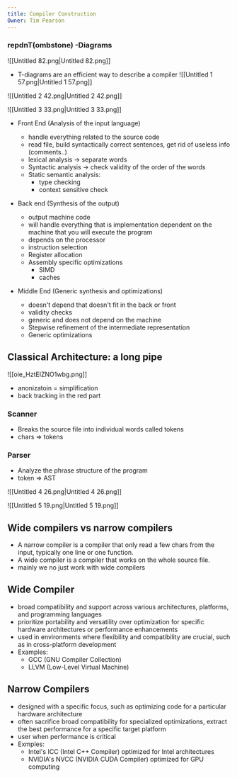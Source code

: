 ```yaml
---
title: Compiler Construction
Owner: Tim Pearson
---
```

### repdnT(ombstone) -Diagrams
![[Untitled 82.png|Untitled 82.png]]

- T-diagrams are an efficient way to describe a compiler
![[Untitled 1 57.png|Untitled 1 57.png]]

![[Untitled 2 42.png|Untitled 2 42.png]]

  
  
  
![[Untitled 3 33.png|Untitled 3 33.png]]

  
- Front End (Analysis of the input language)
    - handle everything related to the source code
    - read file, build syntactically correct sentences, get rid of useless info (comments..)
    - lexical analysis → separate words
    - Syntactic analysis → check validity of the order of the words
    - Static semantic analysis:
        - type checking
        - context sensitive check
  
- Back end (Synthesis of the output)
    - output machine code
    - will handle everything that is implementation dependent on the machine that you will execute the program
    - depends on the processor
    - instruction selection
    - Register allocation
    - Assembly specific optimizations
        - SIMD
        - caches
  
- Middle End (Generic synthesis and optimizations)
    - doesn't depend that doesn't fit in the back or front
    - validity checks
    - generic and does not depend on the machine
    - Stepwise refinement of the intermediate representation
    - Generic optimizations
  
## Classical Architecture: a long pipe
![[oie_HztEIZNO1wbg.png]]

- anonizatoin = simplification
- back tracking in the red part
### Scanner
- Breaks the source file into individual words called tokens
- chars ⇒ tokens
### Parser
- Analyze the phrase structure of the program
- token ⇒ AST
  
  
![[Untitled 4 26.png|Untitled 4 26.png]]

![[Untitled 5 19.png|Untitled 5 19.png]]

## Wide compilers vs narrow compilers
- A narrow compiler is a compiler that only read a few chars from the input, typically one line or one function.
- A wide compiler is a compiler that works on the whole source file.
- mainly we no just work with wide compilers
## Wide Compiler
- broad compatibility and support across various architectures, platforms, and programming languages
- prioritize portability and versatility over optimization for specific hardware architectures or performance enhancements
- used in environments where flexibility and compatibility are crucial, such as in cross-platform development
- Examples:
    - GCC (GNU Compiler Collection)
    - LLVM (Low-Level Virtual Machine)
## Narrow Compilers
- designed with a specific focus, such as optimizing code for a particular hardware architecture
- often sacrifice broad compatibility for specialized optimizations, extract the best performance for a specific target platform
- user when performance is critical
- Exmples:
    - Intel's ICC (Intel C++ Compiler) optimized for Intel architectures
    - NVIDIA's NVCC (NVIDIA CUDA Compiler) optimized for GPU computing